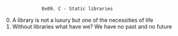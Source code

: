 	              0x09. C - Static libraries

0. A library is not a luxury but one of the necessities of life
1. Without libraries what have we? We have no past and no future
